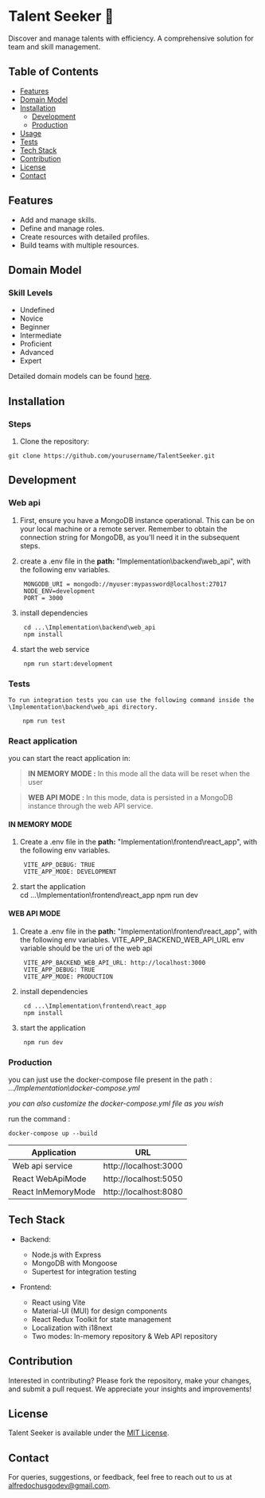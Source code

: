 # Talent Seeker 🌟
Discover and manage talents with efficiency. A comprehensive solution for team and skill management.



## Table of Contents
- [Features](#features)
- [Domain Model](#domain-model)
- [Installation](#installation)
    - [Development](#development)
    - [Production](#Production)
- [Usage](#usage)
- [Tests](#tests)
- [Tech Stack](#tech-stack)
- [Contribution](#contribution)
- [License](#license)
- [Contact](#contact)

## Features
- Add and manage skills.
- Define and manage roles.
- Create resources with detailed profiles.
- Build teams with multiple resources.

## Domain Model
### Skill Levels
- Undefined
- Novice
- Beginner
- Intermediate
- Proficient
- Advanced
- Expert

Detailed domain models can be found [here](link-to-domain-model-details). 

## Installation
### Steps
1. Clone the repository:

`git clone https://github.com/yourusername/TalentSeeker.git`


## Development
### Web api
1. First, ensure you have a MongoDB instance operational. This can be on your local machine or a remote server. Remember to obtain the connection string for MongoDB, as you'll need it in the subsequent steps.
2. create a .env file in the **path:** "Implementation\backend\web_api", with the following env variables.

        MONGODB_URI = mongodb://myuser:mypassword@localhost:27017
        NODE_ENV=development
        PORT = 3000
3. install dependencies

        cd ...\Implementation\backend\web_api
        npm install

4. start the web service  
        
        npm run start:development

### Tests

    To run integration tests you can use the following command inside the \Implementation\backend\web_api directory.

        npm run test

### React application
you can start the react application in:
> **IN MEMORY MODE :**  In this mode all the data will be reset when the user 

> **WEB API MODE :**  In this mode, data is persisted in a MongoDB instance through the web API service.
#### IN MEMORY MODE
1. Create a .env file in the **path:** "Implementation\frontend\react_app", with the following env variables.

        VITE_APP_DEBUG: TRUE
        VITE_APP_MODE: DEVELOPMENT

2. start the application  <br>
        cd ...\Implementation\frontend\react_app
        npm run dev
#### WEB API MODE
1. Create a .env file in the **path:** "Implementation\frontend\react_app", with the following env variables. VITE_APP_BACKEND_WEB_API_URL env variable should be the uri of the web api

        VITE_APP_BACKEND_WEB_API_URL: http://localhost:3000
        VITE_APP_DEBUG: TRUE
        VITE_APP_MODE: PRODUCTION

3. install dependencies

        cd ...\Implementation\frontend\react_app
        npm install

2. start the application  
        
        npm run dev

### Production
you can just use the docker-compose file present in the path : *.../Implementation\docker-compose.yml*

_you can also customize the docker-compose.yml file as you wish_


run the command :

    docker-compose up --build

| Application | URL |
| ----------- | ----------- |
| Web api service | http://localhost:3000 |
| React WebApiMode | http://localhost:5050 |
| React InMemoryMode | http://localhost:8080 |


        


## Tech Stack
- Backend:
  - Node.js with Express
  - MongoDB with Mongoose
  - Supertest for integration testing

- Frontend:
  - React using Vite
  - Material-UI (MUI) for design components
  - React Redux Toolkit for state management
  - Localization with i18next
  - Two modes: In-memory repository & Web API repository

## Contribution
Interested in contributing? Please fork the repository, make your changes, and submit a pull request. We appreciate your insights and improvements!

## License
Talent Seeker is available under the [MIT License](link-to-license).

## Contact
For queries, suggestions, or feedback, feel free to reach out to us at [alfredochusgodev@gmail.com](mailto:alfredochusgodev@gmail.com).

